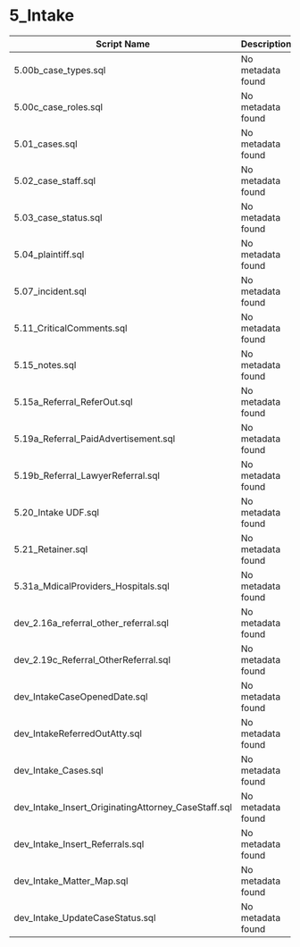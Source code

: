 # 5_Intake

| Script Name | Description | Dependencies |
|-------------|-------------|-------------|
| 5.00b_case_types.sql | No metadata found | No metadata found |
| 5.00c_case_roles.sql | No metadata found | No metadata found |
| 5.01_cases.sql | No metadata found | No metadata found |
| 5.02_case_staff.sql | No metadata found | No metadata found |
| 5.03_case_status.sql | No metadata found | No metadata found |
| 5.04_plaintiff.sql | No metadata found | No metadata found |
| 5.07_incident.sql | No metadata found | No metadata found |
| 5.11_CriticalComments.sql | No metadata found | No metadata found |
| 5.15_notes.sql | No metadata found | No metadata found |
| 5.15a_Referral_ReferOut.sql | No metadata found | No metadata found |
| 5.19a_Referral_PaidAdvertisement.sql | No metadata found | No metadata found |
| 5.19b_Referral_LawyerReferral.sql | No metadata found | No metadata found |
| 5.20_Intake UDF.sql | No metadata found | No metadata found |
| 5.21_Retainer.sql | No metadata found | No metadata found |
| 5.31a_MdicalProviders_Hospitals.sql | No metadata found | No metadata found |
| dev_2.16a_referral_other_referral.sql | No metadata found | No metadata found |
| dev_2.19c_Referral_OtherReferral.sql | No metadata found | No metadata found |
| dev_IntakeCaseOpenedDate.sql | No metadata found | No metadata found |
| dev_IntakeReferredOutAtty.sql | No metadata found | No metadata found |
| dev_Intake_Cases.sql | No metadata found | No metadata found |
| dev_Intake_Insert_OriginatingAttorney_CaseStaff.sql | No metadata found | No metadata found |
| dev_Intake_Insert_Referrals.sql | No metadata found | No metadata found |
| dev_Intake_Matter_Map.sql | No metadata found | No metadata found |
| dev_Intake_UpdateCaseStatus.sql | No metadata found | No metadata found |
